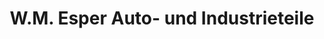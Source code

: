 ---
title: "W.M. Esper Auto- und Industrieteile"
url: /mayen/w-m-esper-auto-und-industrieteile/
shop: Autoteile
---